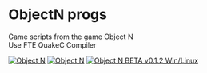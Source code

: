 # ObjectN progs
 Game scripts from the game Object N<br>
Use FTE QuakeC Compiler

<a href="https://www.moddb.com/mods/object-n" title="View Object N on Mod DB" target="_blank"><img src="https://button.moddb.com/popularity/medium/mods/47885.png" alt="Object N" /></a>
<a href="https://www.moddb.com/mods/object-n" title="View Object N on Mod DB" target="_blank"><img src="https://button.moddb.com/rating/medium/mods/47885.png" alt="Object N" /></a>
<a href="https://www.moddb.com/mods/object-n/downloads/object-n-beta-v012-winlinux" title="Download Object N BETA v0.1.2 Win/Linux - Mod DB" target="_blank"><img src="https://button.moddb.com/download/medium/203100.png" alt="Object N BETA v0.1.2 Win/Linux" /></a>
